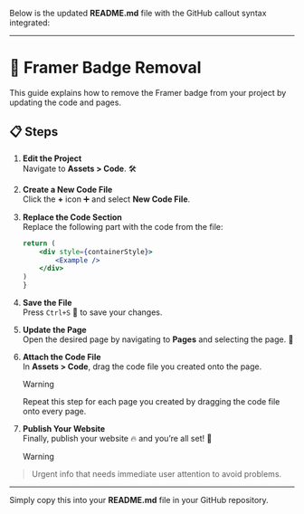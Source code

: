 Below is the updated **README.md** file with the GitHub callout syntax integrated:

---

# 🚀 Framer Badge Removal

This guide explains how to remove the Framer badge from your project by updating the code and pages.

## 📋 Steps

1. **Edit the Project**  
   Navigate to **Assets > Code**. 🛠️

2. **Create a New Code File**  
   Click the **+** icon ➕ and select **New Code File**.

3. **Replace the Code Section**  
   Replace the following part with the code from the file:

   ```jsx
   return (
       <div style={containerStyle}>
           <Example />
       </div>
   )
   }
   ```

4. **Save the File**  
   Press `Ctrl+S` 💾 to save your changes.

5. **Update the Page**  
   Open the desired page by navigating to **Pages** and selecting the page. 📄

6. **Attach the Code File**  
   In **Assets > Code**, drag the code file you created onto the page.

   > [!WARNING]  
   > Repeat this step for each page you created by dragging the code file onto every page.

7. **Publish Your Website**  
   Finally, publish your website 🔥 and you’re all set! 🎉

   > [!WARNING]
> Urgent info that needs immediate user attention to avoid problems.

--- 

Simply copy this into your **README.md** file in your GitHub repository.

